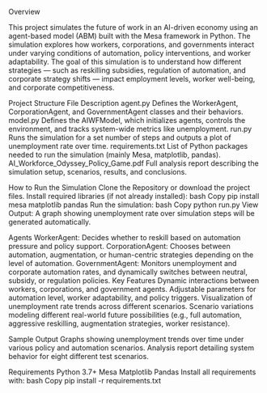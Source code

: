 Overview

This project simulates the future of work in an AI-driven economy using an agent-based model (ABM) built with the Mesa framework in Python. The simulation explores how workers, corporations, and governments interact under varying conditions of automation, policy interventions, and worker adaptability.
The goal of this simulation is to understand how different strategies — such as reskilling subsidies, regulation of automation, and corporate strategy shifts — impact employment levels, worker well-being, and corporate competitiveness.

Project Structure
File	Description
agent.py	Defines the WorkerAgent, CorporationAgent, and GovernmentAgent classes and their behaviors.
model.py	Defines the AIWFModel, which initializes agents, controls the environment, and tracks system-wide metrics like unemployment.
run.py	Runs the simulation for a set number of steps and outputs a plot of unemployment rate over time.
requirements.txt	List of Python packages needed to run the simulation (mainly Mesa, matplotlib, pandas).
AI_Workforce_Odyssey_Policy_Game.pdf	Full analysis report describing the simulation setup, scenarios, results, and conclusions.

How to Run the Simulation
Clone the Repository or download the project files.
Install required libraries (if not already installed):
bash
Copy
pip install mesa matplotlib pandas
Run the simulation:
bash
Copy
python run.py
View Output: A graph showing unemployment rate over simulation steps will be generated automatically.

Agents
WorkerAgent: Decides whether to reskill based on automation pressure and policy support.
CorporationAgent: Chooses between automation, augmentation, or human-centric strategies depending on the level of automation.
GovernmentAgent: Monitors unemployment and corporate automation rates, and dynamically switches between neutral, subsidy, or regulation policies.
Key Features
Dynamic interactions between workers, corporations, and government agents.
Adjustable parameters for automation level, worker adaptability, and policy triggers.
Visualization of unemployment rate trends across different scenarios.
Scenario variations modeling different real-world future possibilities (e.g., full automation, aggressive reskilling, augmentation strategies, worker resistance).

Sample Output
Graphs showing unemployment trends over time under various policy and automation scenarios.
Analysis report detailing system behavior for eight different test scenarios.

Requirements
Python 3.7+
Mesa
Matplotlib
Pandas
Install all requirements with:
bash
Copy
pip install -r requirements.txt
